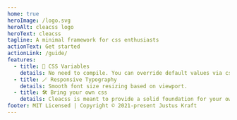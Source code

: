 ```yaml
---
home: true
heroImage: /logo.svg
heroAlt: cleacss logo
heroText: cleacss
tagline: A minimal framework for css enthusiasts
actionText: Get started
actionLink: /guide/
features:
  - title: 🧬 CSS Variables
    details: No need to compile. You can override default values via css variables on the fly.
  - title: 🪄 Responsive Typography
    details: Smooth font size resizing based on viewport.
  - title: 🛠 Bring your own css
    details: Cleacss is meant to provide a solid foundation for your own creations.
footer: MIT Licensed | Copyright © 2021-present Justus Kraft
---
```

